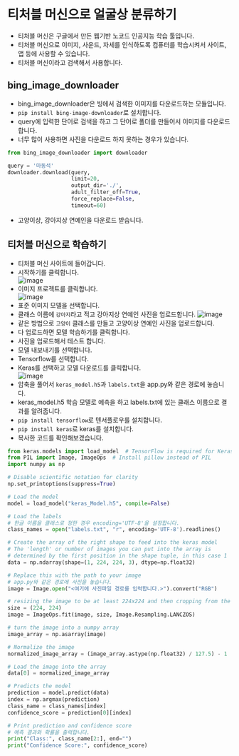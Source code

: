 # 티처블 머신으로 얼굴상 분류하기
* 티처블 머신은 구글에서 만든 웹기반 노코드 인공지능 학습 툴입니다.
* 티처블 머신으로 이미지, 사운드, 자세를 인식하도록 컴퓨터를 학습시켜서 사이트, 앱 등에 사용할 수 있습니다.
* 티처블 머신이라고 검색해서 사용합니다.

## bing_image_downloader
* bing_image_downloader은 빙에서 검색한 이미지를 다운로드하는 모듈입니다.
* ```pip install bing-image-downloader```로 설치합니다.
* query에 입력한 단어로 검색을 하고 그 단어로 폴더를 만들어서 이미지를 다운로드 합니다.
* 너무 많이 사용하면 사진을 다운로드 하지 못하는 경우가 있습니다.
```python
from bing_image_downloader import downloader

query = '마동석'
downloader.download(query, 
                    limit=20,  
                    output_dir='./', 
                    adult_filter_off=True, 
                    force_replace=False, 
                    timeout=60)
```

* 고양이상, 강아지상 연예인을 다운로드 받습니다.

## 티처블 머신으로 학습하기
* 티처블 머신 사이트에 들어갑니다.
* 시작하기를 클릭합니다.   
![image](https://github.com/jerrytohub/python-ai/assets/127598703/a67a02c2-8b3b-4657-ad39-fe73fc9f0bd7)
* 이미지 프로젝트를 클릭합니다.   
![image](https://github.com/jerrytohub/python-ai/assets/127598703/db9fb97c-8130-4f83-915c-d53baa5c2665)
* 표준 이미지 모델을 선택합니다.
* 클래스 이름에 ```강아지```라고 적고 강아지상 연예인 사진을 업로드합니다.
![image](https://github.com/jerrytohub/python-ai/assets/127598703/26ece3ce-c9fa-4e9d-b1ac-232c1fecab2b)
* 같은 방법으로 ```고양이``` 클래스를 만들고 고양이상 연예인 사진을 업로드합니다.
* 다 업로드하면 모델 학습하기를 클릭합니다.
* 사진을 업로드해서 테스트 합니다.
* 모델 내보내기를 선택합니다.
* Tensorflow를 선택합니다.
* Keras를 선택하고 모델 다운로드를 클릭합니다.   
![image](https://github.com/jerrytohub/python-ai/assets/127598703/ff6835da-d4c3-4589-9474-5ae43fe5df5c)
* 압축을 풀어서 ```keras_model.h5```과 ```labels.txt```을 app.py와 같은 경로에 놓습니다.
* keras_model.h5 학습 모델로 예측을 하고 labels.txt에 있는 클래스 이름으로 결과를 알려줍니다.
* ```pip install tensorflow```로 텐서플로우를 설치합니다.
* ```pip install keras```로 keras를 설치합니다.
* 복사한 코드를 확인해보겠습니다.
```python
from keras.models import load_model  # TensorFlow is required for Keras to work
from PIL import Image, ImageOps  # Install pillow instead of PIL
import numpy as np

# Disable scientific notation for clarity
np.set_printoptions(suppress=True)

# Load the model
model = load_model("keras_Model.h5", compile=False)

# Load the labels
# 한글 이름을 클래스로 정한 경우 encoding='UTF-8'을 설정합니다.
class_names = open("labels.txt", "r", encoding='UTF-8').readlines()

# Create the array of the right shape to feed into the keras model
# The 'length' or number of images you can put into the array is
# determined by the first position in the shape tuple, in this case 1
data = np.ndarray(shape=(1, 224, 224, 3), dtype=np.float32)

# Replace this with the path to your image
# app.py와 같은 경로에 사진을 놓습니다.
image = Image.open("<여기에 사진파일 경로를 입력합니다.>").convert("RGB")

# resizing the image to be at least 224x224 and then cropping from the center
size = (224, 224)
image = ImageOps.fit(image, size, Image.Resampling.LANCZOS)

# turn the image into a numpy array
image_array = np.asarray(image)

# Normalize the image
normalized_image_array = (image_array.astype(np.float32) / 127.5) - 1

# Load the image into the array
data[0] = normalized_image_array

# Predicts the model
prediction = model.predict(data)
index = np.argmax(prediction)
class_name = class_names[index]
confidence_score = prediction[0][index]

# Print prediction and confidence score
# 예측 결과와 확률을 출력합니다.
print("Class:", class_name[2:], end="")
print("Confidence Score:", confidence_score)
```
